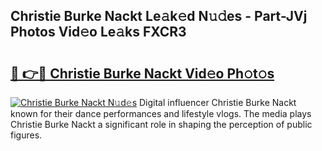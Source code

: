 ## Christie Burke Nackt Le𝚊k𝚎d N𝚞𝚍es - Part-JVj Photos Vid𝚎o Le𝚊ks FXCR3

# <h2><a href="http://fb7haps.evod.top/?m=Christie+Burke+Nackt">🔗 👉🔴 Christie Burke Nackt Vid𝚎o Ph𝚘t𝚘s</a></h2>

[![Christie Burke Nackt N𝚞d𝚎s](https://i.imgur.com/8V9OHl7.gif)](http://fb7haps.evod.top/?m=Christie+Burke+Nackt)
Digital influencer Christie Burke Nackt known for their dance performances and lifestyle vlogs. The media plays Christie Burke Nackt a significant role in shaping the perception of public figures. 
